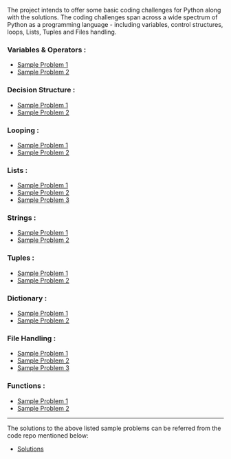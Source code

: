 <head>
<meta name="google-site-verification" content="YAgJgLxlWixAwNvuqnC0H0asSDY2OOZQJklFyACM5t0" />
</head>

The project intends to offer some basic coding challenges for Python along with the solutions. The coding challenges span across a wide spectrum of Python as a programming language - including variables, control structures, loops, Lists, Tuples and Files handling.

### **Variables & Operators :** 
* [Sample Problem 1](https://github.com/blackrain15/Python_Basics/wiki/Variables-&-Operators-:-Sample-Problem-1)
* [Sample Problem 2](https://github.com/blackrain15/Python_Basics/wiki/Variables-&-Operators-:-Sample-Problem-2)

### **Decision Structure :** 
* [Sample Problem 1](https://github.com/blackrain15/Python_Basics/wiki/Decision-Structure-:-Sample-Problem-1)
* [Sample Problem 2](https://github.com/blackrain15/Python_Basics/wiki/Decision-Structure-:-Sample-Problem-2)

### **Looping :** 
* [Sample Problem 1](https://github.com/blackrain15/Python_Basics/wiki/Looping-:-Sample-Problem-1)
* [Sample Problem 2](https://github.com/blackrain15/Python_Basics/wiki/Looping-:-Sample-Problem-2)

### **Lists :**  
* [Sample Problem 1](https://github.com/blackrain15/Python_Basics/wiki/Lists-:-Sample-Problem-1)
* [Sample Problem 2](https://github.com/blackrain15/Python_Basics/wiki/Lists-:-Sample-Problem-2)
* [Sample Problem 3](https://github.com/blackrain15/Python_Basics/wiki/Lists-:-Sample-Problem-3)

### **Strings :** 
* [Sample Problem 1](https://github.com/blackrain15/Python_Basics/wiki/Strings-:-Sample-Problem-1)
* [Sample Problem 2](https://github.com/blackrain15/Python_Basics/wiki/Strings-:-Sample-Problem-2)

### **Tuples :** 
* [Sample Problem 1](https://github.com/blackrain15/Python_Basics/wiki/Tuples-:-Sample-Problem-1)
* [Sample Problem 2](https://github.com/blackrain15/Python_Basics/wiki/Tuples-:-Sample-Problem-2)

### **Dictionary :** 
* [Sample Problem 1](https://github.com/blackrain15/Python_Basics/wiki/Dictionary-:-Sample-Problem-1)
* [Sample Problem 2](https://github.com/blackrain15/Python_Basics/wiki/Dictionary-:-Sample-Problem-2)

### **File Handling :** 
* [Sample Problem 1](https://github.com/blackrain15/Python_Basics/wiki/File-Handling-:-Sample-Problem-1)
* [Sample Problem 2](https://github.com/blackrain15/Python_Basics/wiki/Lists-:-Sample-Problem-2)
* [Sample Problem 3](https://github.com/blackrain15/Python_Basics/wiki/File-Handling-:-Sample-Problem-3)

### **Functions :** 
* [Sample Problem 1](https://github.com/blackrain15/Python_Basics/wiki/Function-:-Sample-Problem-1)
* [Sample Problem 2](https://github.com/blackrain15/Python_Basics/wiki/Function-:-Sample-Problem-2)


***

The solutions to the above listed sample problems can be referred from the code repo mentioned below: <BR>
* [Solutions](https://github.com/blackrain15/Python_Basics-:-Solutions)
